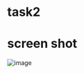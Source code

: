 # task2
# screen shot
![image](https://user-images.githubusercontent.com/85364511/181419499-1c0d6e26-f322-4b5e-896d-55c20766a195.png)
